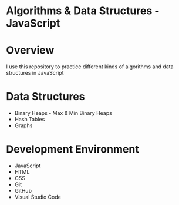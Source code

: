 # Algorithms & Data Structures - JavaScript

# Overview
I use this repository to practice different kinds of algorithms and data structures in JavaScript

# Data Structures
* Binary Heaps - Max & Min Binary Heaps
* Hash Tables
* Graphs

# Development Environment
* JavaScript
* HTML
* CSS
* Git
* GitHub
* Visual Studio Code

